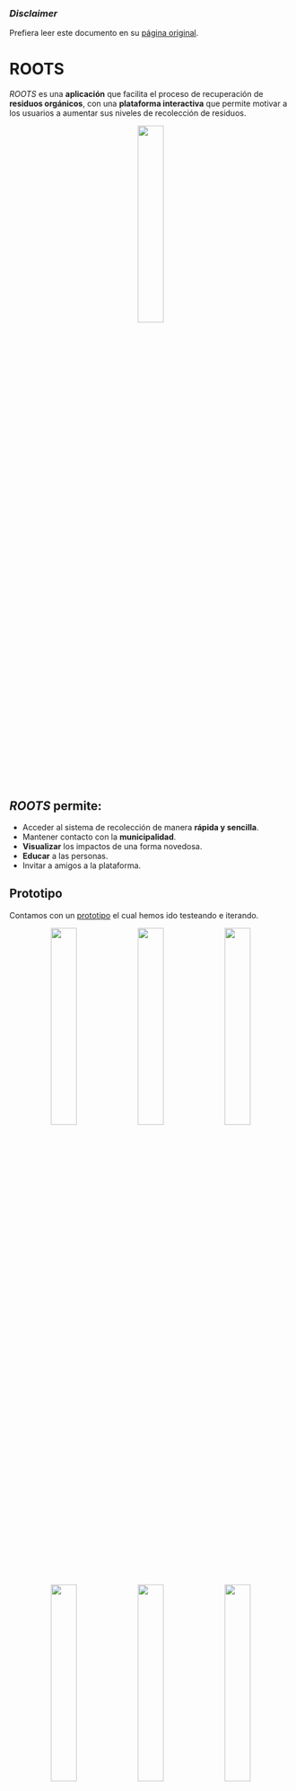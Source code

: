 ### *Disclaimer*
Prefiera leer este documento en su [página original](https://github.com/0wulf/roots-frontend/blob/main/README.md).

# ROOTS

*ROOTS* es una **aplicación** que facilita el proceso de recuperación de **residuos orgánicos**, con una **plataforma interactiva** que permite motivar a los usuarios a aumentar sus niveles de recolección de residuos. 

<div align=center>
  <img height=30% width=30% src="https://github.com/0wulf/roots-frontend/assets/101217121/341e80f9-a804-4bad-bd1d-f299165c8299">
</div>

## *ROOTS* permite:
* Acceder al sistema de recolección de manera **rápida y sencilla**.
* Mantener contacto con la **municipalidad**.
* **Visualizar** los impactos de una forma novedosa.
* **Educar** a las personas.
* Invitar a amigos a la plataforma.

## Prototipo
Contamos con un [prototipo](https://www.figma.com/proto/fVerwk6SUqxPyG2U9HON7o/EducApp?node-id=167-22&starting-point-node-id=147%3A3) el cual hemos ido testeando e iterando.


<div align=center>
  <img height=30% width=30% src="https://github.com/0wulf/roots-frontend/assets/101217121/d8ccd98a-3c4f-4a7e-bfe5-99c0f174b3e1">
  <img height=30% width=30% src="https://github.com/0wulf/roots-frontend/assets/101217121/2bae1978-00bd-4e62-b663-2ae50890b014">
  <img height=30% width=30% src="https://github.com/0wulf/roots-frontend/assets/101217121/a3c077df-5dab-4394-bbc1-e0f541b83cbe">
  <img height=30% width=30% src="https://github.com/0wulf/roots-frontend/assets/101217121/f815647e-19bb-4280-8c0f-ebbf6c91585a">
  <img height=30% width=30% src="https://github.com/0wulf/roots-frontend/assets/101217121/6bd822d3-84af-4c44-b451-61d29757dc6f">
  <img height=30% width=30% src="https://github.com/0wulf/roots-frontend/assets/101217121/36f25fdf-ab6b-49b7-bc6a-a34be2ce11f2">
</div>

<div align=center>
  <img height=30% width=30% src="https://github.com/0wulf/roots-frontend/assets/101217121/0e966f16-fb17-4590-a6c9-7a70e4bbdd44">
  <img height=30% width=30% src="https://github.com/0wulf/roots-frontend/assets/101217121/cca51956-17ef-48a4-87a4-6eaef56f65ca">
</div>

## Arquitectura
ROOTS es una plataforma con una arquitectura MVC compuesta por una base de datos de Postgres, una interfaz de aplicación y una interfaz de usuario.

<div align=center>
  <img height=60% width=60% src="https://github.com/0wulf/roots-frontend/assets/101217121/0d6b15e6-8198-4601-9313-48c2a02b17a2">
</div>

### Base de datos
El sistema de bases de datos utiliza Postgres. Acá almacenamos la información que manipula la aplicación y tiene un modelo E/R como sigue:

<div align=center>
  <img height=50% width=50% src="https://github.com/0wulf/roots-frontend/assets/101217121/d068a9b0-ef39-4be0-b8d1-d70c1f0b22ed">
</div>

### [roots-api](https://roots-api.onrender.com)
Contamos con una interfaz de aplicación (API montada en `node.js + koa + sequelize`) que nos permite calcular las estimaciones del impacto de los usuarios y almacenar esta información en la base de datos.

<div align=center>
  <img height=80% width=80% src="https://github.com/0wulf/roots-frontend/assets/101217121/565f6595-18d3-4abf-8d4c-5459909ee682">
</div>

#### ¿Cómo estimamos el impacto?
Hemos generado un modelo en base a datos confiables, el cual permite estimar la cantidad de RROO que genera un usuario. Luego esta cantidad se traduce a diversas unidades (e.g. reducción de la huella de carbono, compost generado, etc.) que permiten mostrar el impacto del usuario.

### [UI](https://roots-chile.netlify.app/)
Hemos comenzado el desarrollo de la interfaz de usuario, inspirados, evidentemente, en el [prototipo actual](#ROOTS##prototipo). Esta interfaz (`node.js + react`) funciona como una prueba de concepto de lo mostrado en el prototipo y permite construir un producto mínimo viable.

<div align=center>
  <img height=30% width=30% src="https://github.com/0wulf/roots-frontend/assets/101217121/6523bc20-e40c-4104-8763-79f40786581c">
  <img height=30% width=30% src="https://github.com/0wulf/roots-frontend/assets/101217121/3d036f00-9370-4f58-8fb4-7260b60da6ea">
</div>


